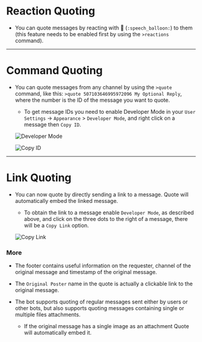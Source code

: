 # Reaction Quoting

* You can quote messages by reacting with 💬 (`:speech_balloon:`) to them (this feature needs to be enabled first by using the `>reactions` command).

__ __

# Command Quoting 

* You can quote messages from any channel by using the `>quote` command, like this: `>quote 507103646995972096 My Optional Reply`, where the number is the ID of the message you want to quote.

  * To get message IDs you need to enable Developer Mode in your `User Settings` -> `Appearance` > `Developer Mode`, and right click on a message then `Copy ID`.

  ![Developer Mode](https://cdn.discordapp.com/attachments/521720029008363520/582514463060787200/unknown.png)

  ![Copy ID](https://cdn.discordapp.com/attachments/154295458531901441/526118743550722049/unknown.png)

__ __

# Link Quoting

* You can now quote by directly sending a link to a message. Quote will automatically embed the linked message.

  * To obtain the link to a message enable `Developer Mode`, as described above, and click on the three dots to the right of a message, there will be a `Copy Link` option.

  ![Copy Link](https://cdn.discordapp.com/attachments/154295458531901441/526117532248047626/unknown.png)
  
### More

* The footer contains useful information on the requester, channel of the original message and timestamp of the original message.

* The `Original Poster` name in the quote is actually a clickable link to the original message.

* The bot supports quoting of regular messages sent either by users or other bots, but also supports quoting messages containing single or multiple files attachments.
  * If the original message has a single image as an attachment Quote will automatically embed it.